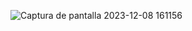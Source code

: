 ![Captura de pantalla 2023-12-08 161156](https://github.com/JoseAgrazM/Tic-Tac-Toe/assets/126983094/1fb0a88f-d43d-45c1-82dd-08f1e6f93500)
